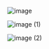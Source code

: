 ![image](https://github.com/user-attachments/assets/50be07aa-1e3e-479b-987c-17da958f6d25)

![image (1)](https://github.com/user-attachments/assets/66d8ca70-48bd-41ec-9969-aa0aa935a949)


![image (2)](https://github.com/user-attachments/assets/006aab8b-7360-43e4-a0e9-f6fe51da939b)